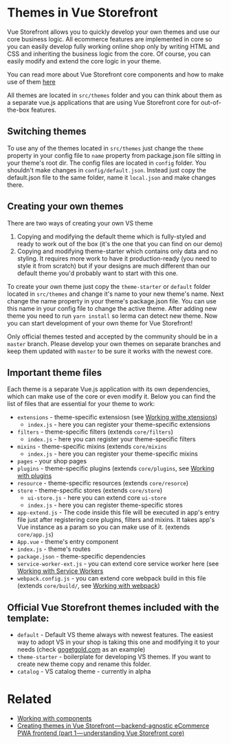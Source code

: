 # Themes in Vue Storefront

Vue Storefront allows you to quickly develop your own themes and use our core business logic. All ecommerce features are implemented in core so you can easily develop fully working online shop only by writing HTML and CSS and inheriting the business logic from the core. Of course, you can easily modify and extend the core logic in your theme.

You can read more about Vue Storefront core components and how to make use of them [here](https://github.com/DivanteLtd/vue-storefront/blob/master/doc/components/Working%20with%20components.md)

All themes are located in `src/themes` folder and you can think about them as a separate vue.js applications that are using Vue Storefront core for out-of-the-box features.

## Switching themes

To use any of the themes located in `src/themes` just change the `theme` property in your config file to `name` property from package.json file sitting in your theme's root dir. The config files are located in `config` folder. You shouldn't make changes in `config/default.json`. Instead just copy the default.json file to the same folder, name it `local.json` and make changes there.

## Creating your own themes

There are two ways of creating your own VS theme
1. Copying and modifying the default theme which is fully-styled and ready to work out of the box (it's the one that you can find on our demo)
2. Copying and modifying theme-starter which contains only data and no styling. It requires more work to have it production-ready (you need to style it from scratch) but if your designs are much different than our default theme you'd probably want to start with this one.

To create your own theme just copy the `theme-starter` or `default` folder located in `src/themes` and change it's name to your new theme's name. Next change the name property in your theme's package.json file. You can use this name in your config file to change the active theme. After adding new theme you need to run `yarn install` so lerma can detect new theme. Now you can start development of your own theme for Vue Storefront! 

Only official themes tested and accepted by the community should be in a `master` branch. Please develop your own themes on separate branches and keep them updated with `master` to be sure it works with the newest core.

## Important theme files

Each theme is a separate Vue.js application with its own dependencies, which can make use of the core or even modify it.
Below you can find the list of files that are essential for your theme to work:
* `extensions` - theme-specific extensiosn (see [Working withe xtensions](https://github.com/DivanteLtd/vue-storefront/blob/master/doc/extensions/Working%20with%20extensions.md))
  * `index.js` - here you can register your theme-specific extensions
* `filters` - theme-specific filters (extends `core/filters`)
  * `index.js` - here you can register your theme-specific filters
* `mixins` - theme-specific mixins (extends `core/mixins`
  * `index.js` - here you can register your theme-specific mixins
* `pages` - your shop pages
* `plugins` - theme-specific plugins (extends `core/plugins`, see [Working with plugins](https://github.com/DivanteLtd/vue-storefront/blob/master/doc/Working%20with%20plugins.md)
* `resource` - theme-specific resources (extends `core/resorce`)
* `store` - theme-specific stores (extends `core/store`)
  * `ui-store.js` - here you can extend core `ui-store`
  * `index.js` -  here you can register theme-specific stores
* `app-extend.js` - The code inside this file will be executed in app's entry file just after registering core plugins, filters and mixins. It takes app's Vue instance as a param so you can make use of it. (extends `core/app.js`)
* `App.vue` - theme's entry component
* `index.js` - theme's routes
* `package.json` - theme-specific dependencies
* `service-worker-ext.js` - you can extend core service worker here (see [Working with Service Workers](https://github.com/DivanteLtd/vue-storefront/blob/master/doc/Working%20with%20service-worker.md)
* `webpack.config.js` - you can extend core webpack build in this file (extends `core/build/`, see [Working with webpack](https://github.com/DivanteLtd/vue-storefront/blob/master/doc/Working%20with%20webpack.md))

## Official Vue Storefront themes included with the template:

   - `default` - Default VS theme always with newest features. The easiest way to adopt VS in your shop is taking this one and modifying it to your needs (check [gogetgold.com](https://www.gogetgold.com/) as an example)
   - `theme-starter` - boilerplate for developing VS themes. If you want to create new theme copy and rename this folder.
   - `catalog` - VS catalog theme - currently in alpha

# Related

* [Working with components](https://github.com/DivanteLtd/vue-storefront/blob/master/doc/components/Working%20with%20components.md)
* [Creating themes in Vue Storefront — backend-agnostic eCommerce PWA frontend (part 1 — understanding Vue Storefront core)](https://medium.com/@frakowski/developing-themes-in-vue-storefront-backend-agnostic-ecommerce-pwa-frontend-part-1-72ea3c939593)
